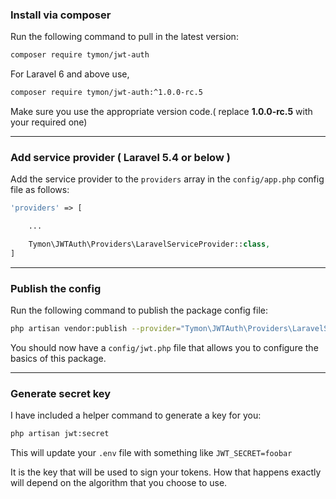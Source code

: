 ### Install via composer

Run the following command to pull in the latest version:

```bash
composer require tymon/jwt-auth
```

For Laravel 6 and above use,
```bash
composer require tymon/jwt-auth:^1.0.0-rc.5
```
Make sure you use the appropriate version code.( replace **1.0.0-rc.5** with your required one)

-------------------------------------------------------------------------------

### Add service provider ( Laravel 5.4 or below )

Add the service provider to the `providers` array in the `config/app.php` config file as follows:

```php
'providers' => [

    ...

    Tymon\JWTAuth\Providers\LaravelServiceProvider::class,
]
```

-------------------------------------------------------------------------------

### Publish the config

Run the following command to publish the package config file:

```bash
php artisan vendor:publish --provider="Tymon\JWTAuth\Providers\LaravelServiceProvider"
```

You should now have a `config/jwt.php` file that allows you to configure the basics of this package.

-------------------------------------------------------------------------------

### Generate secret key

I have included a helper command to generate a key for you:

```bash
php artisan jwt:secret
```

This will update your `.env` file with something like `JWT_SECRET=foobar`

It is the key that will be used to sign your tokens. How that happens exactly will depend
on the algorithm that you choose to use.
